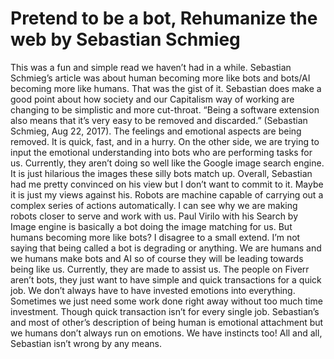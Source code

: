 <h1>Pretend to be a bot, Rehumanize the web by Sebastian Schmieg</h1> <p>
This was a fun and simple read we haven’t had in a while. Sebastian Schmieg’s article was about human becoming more like bots and bots/AI becoming more like humans. That was the gist of it. Sebastian does make a good point about how society and our Capitalism way of working are changing to be simplistic and more cut-throat. “Being a software extension also means that it’s very easy to be removed and discarded.” (Sebastian Schmieg, Aug 22, 2017). The feelings and emotional aspects are being removed. It is quick, fast, and in a hurry. On the other side, we are trying to input the emotional understanding into bots who are performing tasks for us. Currently, they aren’t doing so well like the Google image search engine. It is just hilarious the images these silly bots match up. Overall, Sebastian had me pretty convinced on his view but I don’t want to commit to it. Maybe it is just my views against his.
	Robots are machine capable of carrying out a complex series of actions automatically. I can see why we are making robots closer to serve and work with us. Paul Virilo with his Search by Image engine is basically a bot doing the image matching for us. But humans becoming more like bots? I disagree to a small extend. I’m not saying that being called a bot is degrading or anything. We are humans and we humans make bots and AI so of course they will be leading towards being like us. Currently, they are made to assist us. The people on Fiverr aren’t bots, they just want to have simple and quick transactions for a quick job. We don’t always have to have invested emotions into everything. Sometimes we just need some work done right away without too much time investment. Though quick transaction isn’t for every single job. Sebastian’s and most of other’s description of being human is emotional attachment but we humans don’t always run on emotions. We have instincts too! All and all, Sebastian isn’t wrong by any means. 
</p>
